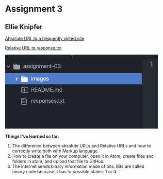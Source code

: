 # Assignment 3
## Ellie Knipfer

[Absolute URL to a frequently visted site](https://www.google.com)

[Relative URL to response.txt](../assignment-03/responses.txt)

![Relative URl to screenshot](./images/atom-screenshot-1.png)

**Things I've learned so far:**
  1. The difference between absolute URLs and Relative URLs and how to correctly write both with Markup language. 
  2. How to create a file on your computer, open it in Atom, create files and folders in atom, and upload that file to GitHub.
  3. The internet sends binary information made of bits. Bits are called binary code becuase it has to possible states; 1 or 0. 
